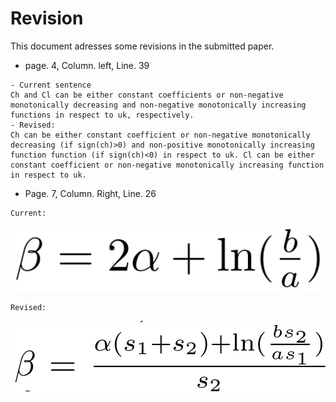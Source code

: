 # Revision
This document adresses some revisions in the submitted paper.
- page. 4, Column. left, Line. 39
```
- Current sentence
Ch and Cl can be either constant coefficients or non-negative monotonically decreasing and non-negative monotonically increasing functions in respect to uk, respectively.
- Revised:
Ch can be either constant coefficient or non-negative monotonically decreasing (if sign(ch)>0) and non-positive monotonically increasing function function (if sign(ch)<0) in respect to uk. Cl can be either constant coefficient or non-negative monotonically increasing function in respect to uk.
```
- Page. 7, Column. Right, Line. 26
```
Current:
```
![1](https://github.com/onionhub/TIP/blob/Drafts/Currentbeta.JPG)
```
Revised:
```
![2](https://github.com/onionhub/TIP/blob/Drafts/Revisedbeta.JPG)
